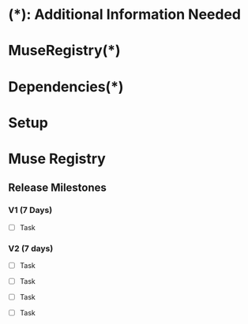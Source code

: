 # (*): Additional Information Needed 


# MuseRegistry(*)


# Dependencies(*)

<!-- Coming Up -->

# Setup



# Muse Registry
 

<!-- `sudo make setup` -->


## Release Milestones
 
### V1 (7 Days)
- [ ] Task
 
### V2 (7 days)
- [ ] Task
- [ ] Task
- [ ] Task
- [ ] Task



